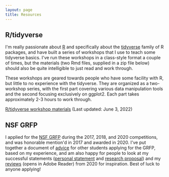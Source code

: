 ```yaml
---
layout: page
title: Resources
---
```


## R/tidyverse

I'm really passionate about [R](https://www.r-project.org/) and specifically about the [tidyverse](https://www.tidyverse.org/) family of R packages, and have built a series of workshops that I use to teach some tidyverse basics. I've run these workshops in a class-style format a couple of times, but the materials (two Rmd files, supplied in a zip file below) should also be quite intelligible to just read and work through.

These workshops are geared towards people who have some facility with R, but little to no experience with the tidyverse. They are organized as a two-workshop series, with the first part covering various data manipulation tools and the second focusing exclusively on ggplot2. Each part takes approximately 2-3 hours to work through.

[R/tidyverse workshop materials](/R_tidyverse_workshop/R_tidyverse_workshop.zip) (Last updated: June 3, 2022)

## NSF GRFP

I applied for the [NSF GRFP](https://www.nsfgrfp.org/) during the 2017, 2018, and 2020 competitions, and was honorable mention'd in 2017 and awarded in 2020. I've put together a document of [advice](/pdf/GRFP_advice_Driscoll.pdf) for other students applying for the GRFP, based on my experience, and am also happy for people to look at my successful statements ([personal statement](/pdf/Driscoll_personal_statement.pdf) and [research proposal](/pdf/Driscoll_research_proposal.pdf)) and my [reviews](/pdf/Driscoll_GRFP_reviews_2020.do) (opens in Adobe Reader) from 2020 for inspiration. Best of luck to anyone applying!
